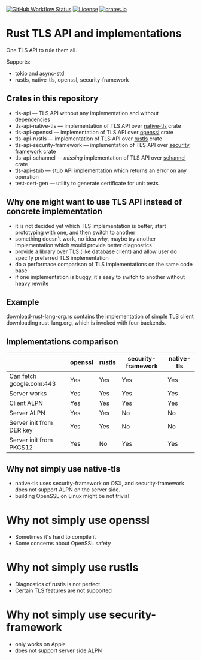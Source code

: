 [![GitHub Workflow Status](https://img.shields.io/github/workflow/status/stepancheg/rust-tls-api/CI)](https://github.com/stepancheg/rust-tls-api/actions?query=workflow%3ACI)
[![License](https://img.shields.io/crates/l/tls-api.svg)](https://github.com/stepancheg/rust-tls-api/blob/master/LICENSE)
[![crates.io](https://img.shields.io/crates/v/tls-api.svg)](https://crates.io/crates/tls-api) 

# Rust TLS API and implementations

One TLS API to rule them all.

Supports:
* tokio and async-std
* rustls, native-tls, openssl, security-framework

## Crates in this repository

* tls-api — TLS API without any implementation and without dependencies
* tls-api-native-tls — implementation of TLS API over
  [native-tls](https://github.com/sfackler/rust-native-tls) crate
* tls-api-openssl — implementation of TLS API over
  [openssl](https://github.com/sfackler/rust-openssl) crate
* tls-api-rustls — implementation of TLS API over
  [rustls](https://github.com/ctz/rustls) crate
* tls-api-security-framework — implementation of TLS API over
  [security framework](https://github.com/sfackler/rust-security-framework) crate
* tls-api-schannel — _missing_ implementation of TLS API over
  [schannel](https://github.com/steffengy/schannel-rs) crate
* tls-api-stub — stub API implementation which returns an error on any operation
* test-cert-gen — utility to generate certificate for unit tests

## Why one might want to use TLS API instead of concrete implementation

* it is not decided yet which TLS implementation is better, start prototyping with one, and then switch to another
* something doesn't work, no idea why, maybe try another implementation which would provide better diagnostics
* provide a library over TLS (like database client) and allow user do specify preferred TLS implementation
* do a performace comparison of TLS implementations on the same code base
* if one implementation is buggy, it's easy to switch to another without heavy rewrite

## Example

[download-rust-lang-org.rs](https://github.com/stepancheg/rust-tls-api/blob/master/examples/examples/download-rust-lang-org.rs#L66)
contains the implementation of simple TLS client downloading rust-lang.org,
which is invoked with four backends.

## Implementations comparison

|                          | openssl | rustls | security-framework | native-tls |
| ------------------------ | ------- | ------ |--------------------| ---------- |
| Can fetch google.com:443 | Yes     | Yes    | Yes                | Yes        |
| Server works             | Yes     | Yes    | Yes                | Yes        |
| Client ALPN              | Yes     | Yes    | Yes                | Yes        |
| Server ALPN              | Yes     | Yes    | No                 | No         |
| Server init from DER key | Yes     | Yes    | No                 | No         |
| Server init from PKCS12  | Yes     | No     | Yes                | Yes        |

## Why not simply use native-tls

* native-tls uses security-framework on OSX, and security-framework does not support ALPN on the server side.
* building OpenSSL on Linux might be not trivial

# Why not simply use openssl

* Sometimes it's hard to compile it
* Some concerns about OpenSSL safety

# Why not simply use rustls

* Diagnostics of rustls is not perfect
* Certain TLS features are not supported

# Why not simply use security-framework

* only works on Apple
* does not support server side ALPN
